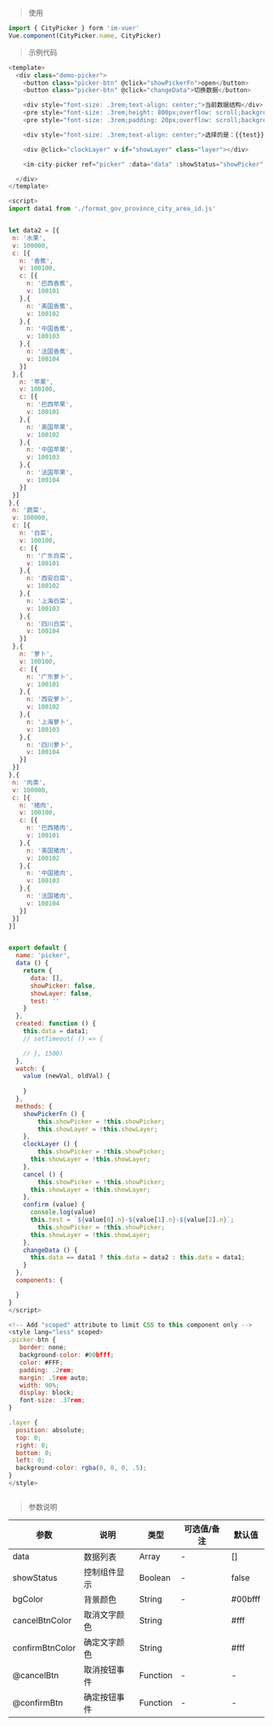 
> 使用

```js
import { CityPicker } form 'im-vuer'
Vue.component(CityPicker.name, CityPicker)
```

> 示例代码

```js
<template>
  <div class="demo-picker">
    <button class="picker-btn" @click="showPickerFn">open</button>
  	<button class="picker-btn" @click="changeData">切换数据</button>

    <div style="font-size: .3rem;text-align: center;">当前数据结构</div>
    <pre style="font-size: .3rem;height: 800px;overflow: scroll;background-color: #000f5a;color: #FFF;">{{data}}</pre>
    <pre style="font-size: .3rem;padding: 20px;overflow: scroll;background-color: #000f5a;color: #FFF;">城市数据来源: https://github.com/ydcss/ydui-district</pre>

    <div style="font-size: .3rem;text-align: center;">选择的是：{{test}}</div>

    <div @click="clockLayer" v-if="showLayer" class="layer"></div>

  	<im-city-picker ref="picker" :data="data" :showStatus="showPicker" @cancelBtn="cancel" @confirmBtn="confirm"></im-city-picker>

  </div>
</template>

<script>
import data1 from './format_gov_province_city_area_id.js'


let data2 = [{
 n: '水果',
 v: 100000,
 c: [{
   n: '香蕉',
   v: 100100,
   c: [{
     n: '巴西香蕉',
     v: 100101
   },{
     n: '美国香蕉',
     v: 100102
   },{
     n: '中国香蕉',
     v: 100103
   },{
     n: '法国香蕉',
     v: 100104
   }]
 },{
   n: '苹果',
   v: 100100,
   c: [{
     n: '巴西苹果',
     v: 100101
   },{
     n: '美国苹果',
     v: 100102
   },{
     n: '中国苹果',
     v: 100103
   },{
     n: '法国苹果',
     v: 100104
   }]
 }]
},{
 n: '蔬菜',
 v: 100000,
 c: [{
   n: '白菜',
   v: 100100,
   c: [{
     n: '广东白菜',
     v: 100101
   },{
     n: '西安白菜',
     v: 100102
   },{
     n: '上海白菜',
     v: 100103
   },{
     n: '四川白菜',
     v: 100104
   }]
 },{
   n: '萝卜',
   v: 100100,
   c: [{
     n: '广东萝卜',
     v: 100101
   },{
     n: '西安萝卜',
     v: 100102
   },{
     n: '上海萝卜',
     v: 100103
   },{
     n: '四川萝卜',
     v: 100104
   }]
 }]
},{
 n: '肉类',
 v: 100000,
 c: [{
   n: '猪肉',
   v: 100100,
   c: [{
     n: '巴西猪肉',
     v: 100101
   },{
     n: '美国猪肉',
     v: 100102
   },{
     n: '中国猪肉',
     v: 100103
   },{
     n: '法国猪肉',
     v: 100104
   }]
 }]
}]


export default {
  name: 'picker',
  data () {
    return {
      data: [],
      showPicker: false,
      showLayer: false,
      test: ''
    }
  },
  created: function () {
    this.data = data1;
    // setTimeout( () => {

    // }, 1500)
  },
  watch: {
  	value (newVal, oldVal) {
  		
  	}
  },
  methods: {
  	showPickerFn () {
  		this.showPicker = !this.showPicker;
  		this.showLayer = !this.showLayer;
  	},
  	clockLayer () {
  		this.showPicker = !this.showPicker;
      this.showLayer = !this.showLayer;
    },
    cancel () {
    	this.showPicker = !this.showPicker;
      this.showLayer = !this.showLayer;
    },
    confirm (value) {
      console.log(value)
      this.test = `${value[0].n}-${value[1].n}-${value[2].n}`;
    	this.showPicker = !this.showPicker;
      this.showLayer = !this.showLayer;
    },
    changeData () {
      this.data == data1 ? this.data = data2 : this.data = data1;
    }
  },
  components: {

  }
}
</script>

<!-- Add "scoped" attribute to limit CSS to this component only -->
<style lang="less" scoped>
.picker-btn {
   border: none;
   background-color: #00bfff;
   color: #FFF;
   padding: .2rem;
   margin: .5rem auto;
   width: 90%;
   display: block;
   font-size: .37rem;
}

.layer {
  position: absolute;
  top: 0;
  right: 0;
  bottom: 0;
  left: 0;
  background-color: rgba(0, 0, 0, .5);
}
</style>



```
> 参数说明

  <div>
   <table>
    <thead>
     <tr>
      <th>参数</th> 
      <th>说明</th> 
      <th>类型</th> 
      <th>可选值/备注</th> 
      <th>默认值</th>
     </tr>
    </thead> 
    <tbody>
    <tr>
      <td>data</td> 
      <td>数据列表</td> 
      <td>Array</td> 
      <td>-</td> 
      <td>[]</td>
    </tr>
    <tr>
      <td>showStatus</td> 
      <td>控制组件显示</td> 
      <td>Boolean</td> 
      <td>-</td> 
      <td>false</td>
    </tr>
    <tr>
      <td>bgColor</td> 
      <td>背景颜色</td> 
      <td>String</td> 
      <td>-</td> 
      <td>#00bfff</td>
    </tr>
    <tr>
      <td>cancelBtnColor</td> 
      <td>取消文字颜色</td> 
      <td>String</td> 
      <td></td> 
      <td>#fff</td>
    </tr>
    <tr>
      <td>confirmBtnColor</td> 
      <td>确定文字颜色</td> 
      <td>String</td> 
      <td></td> 
      <td>#fff</td>
    </tr>
    <tr>
      <td>@cancelBtn</td> 
      <td>取消按钮事件</td> 
      <td>Function</td> 
      <td>-</td> 
      <td>-</td>
    </tr>
    <tr>
      <td>@confirmBtn</td> 
      <td>确定按钮事件</td> 
      <td>Function</td> 
      <td>-</td> 
      <td>-</td>
    </tr>
    </tbody>
   </table>
  </div>
  